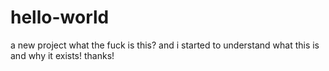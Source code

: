 # hello-world
a new project
what the fuck is this?
and i started to understand what this is and why it exists!
thanks!
